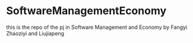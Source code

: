 # SoftwareManagementEconomy
this is the repo of the pj in Software Management and Economy by Fangyi Zhaoziyi and Liujiapeng
